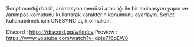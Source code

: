 Script mantığı basit, animasyon menüsü aracılığı ile bir animasyon yapın ve /animpos komutunu kullanarak karakterin konumunu ayarlayın. Scripti kullanabilmek için ONESYNC açık olmalıdır.

Discord : https://discord.gg/wilddev
Preview : https://www.youtube.com/watch?v=gpje716qEW8
